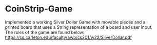 # CoinStrip-Game
Implemented a working Silver Dollar Game with movable pieces and a printed board that uses a String representation of a board and user input. 
The rules of the game are found below:
https://cs.carleton.edu/faculty/awb/cs201/w22/SilverDollar.pdf

